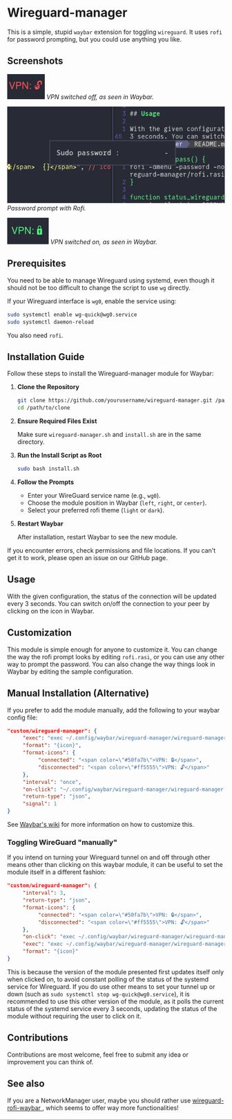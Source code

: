 # Wireguard-manager

This is a simple, stupid `waybar` extension for toggling `wireguard`. It uses
`rofi` for password prompting, but you could use anything you like.

## Screenshots

![VPN switched off](screenshots/vpn-off.png)
*VPN switched off, as seen in Waybar.*

![Password prompt](screenshots/password-prompt.png)
*Password prompt with Rofi.*

![VPN switched on](screenshots/vpn-on.png)
*VPN switched on, as seen in Waybar.*

## Prerequisites

You need to be able to manage Wireguard using systemd, even though it should
not be too difficult to change the script to use `wg` directly.

If your Wireguard interface is `wg0`, enable the service using:

```bash
sudo systemctl enable wg-quick@wg0.service
sudo systemctl daemon-reload
```

You also need `rofi`.

## Installation Guide

Follow these steps to install the Wireguard-manager module for Waybar:

1. **Clone the Repository**

    ```bash
    git clone https://github.com/yourusername/wireguard-manager.git /path/to/clone
    cd /path/to/clone
    ```

2. **Ensure Required Files Exist**

    Make sure `wireguard-manager.sh` and `install.sh` are in the same directory.

3. **Run the Install Script as Root**

    ```bash
    sudo bash install.sh
    ```

4. **Follow the Prompts**

    - Enter your WireGuard service name (e.g., `wg0`).
    - Choose the module position in Waybar (`left`, `right`, or `center`).
    - Select your preferred rofi theme (`light` or `dark`).

5. **Restart Waybar**

    After installation, restart Waybar to see the new module.

If you encounter errors, check permissions and file locations. If you can't get it to work, please open an issue on our GitHub page.

## Usage

With the given configuration, the status of the connection will be updated every
3 seconds. You can switch on/off the connection to your peer by clicking on the
icon in Waybar.

## Customization

This module is simple enough for anyone to customize it. You can change the way
the rofi prompt looks by editing `rofi.rasi`, or you can use any other way to
prompt the password. You can also change the way things look in Waybar by
editing the sample configuration.

## Manual Installation (Alternative)

If you prefer to add the module manually, add the following to your waybar config file:

```json
"custom/wireguard-manager": {
     "exec": "exec ~/.config/waybar/wireguard-manager/wireguard-manager.sh -s",
     "format": "{icon}",
     "format-icons": {
          "connected": "<span color=\"#50fa7b\">VPN: 🔒</span>",
          "disconnected": "<span color=\"#ff5555\">VPN: 🔓</span>"
     },
     "interval": "once",
     "on-click": "~/.config/waybar/wireguard-manager/wireguard-manager.sh -t && pkill -SIGRTMIN+1 waybar",
     "return-type": "json",
     "signal": 1
}
```

See [Waybar's wiki](https://github.com/Alexays/Waybar/wiki/Module:-Custom) for
more information on how to customize this.

### Toggling WireGuard "manually"

If you intend on turning your Wireguard tunnel on and off through other means other than clicking on this waybar module, it can be useful to set the module itself in a different fashion:

```json
"custom/wireguard-manager": {
     "interval": 3,
     "return-type": "json",
     "format-icons": {
          "connected": "<span color=\"#50fa7b\">VPN: 🔒</span>",
          "disconnected": "<span color=\"#ff5555\">VPN: 🔓</span>"
     },
     "on-click": "exec ~/.config/waybar/wireguard-manager/wireguard-manager.sh -t",
     "exec": "exec ~/.config/waybar/wireguard-manager/wireguard-manager.sh -s",
     "format": "{icon}"
}
```

This is because the version of the module presented first updates itself only when clicked on, to avoid constant polling of the status of the systemd service for Wireguard. If you do use other means to set your tunnel up or down (such as `sudo systemctl stop wg-quick@wg0.service`), it is recommended to use this other version of the module, as it polls the current status of the systemd service every 3 seconds, updating the status of the module without requiring the user to click on it.

## Contributions

Contributions are most welcome, feel free to submit any idea or improvement you
can think of.

## See also

If you are a NetworkManager user, maybe you should rather use
[wireguard-rofi-waybar ](https://github.com/HarHarLinks/wireguard-rofi-waybar), which seems to offer
way more functionalities!
